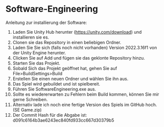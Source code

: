 # Software-Engineering
Anleitung zur installierung der Software:
1. Laden Sie Unity Hub herunter (https://unity.com/download) und installieren sie es.
2. Clonen sie das Repository in einen beliebigen Ordner.
3. Laden Sie Sie sich (falls noch nicht vorhanden) Version 2022.3.16f1 von der Unity Engine herunter.
4. Clicken Sie auf Add und fügen sie das geklonte Repository hinzu.
5. Starten Sie das Projekt.
6. Sobald Sich das Projekt geöffnet hat, gehen Sie auf File>BuildSettings>Build
7. Erstellen Sie einen neuen Ordner und wählen Sie ihn aus.
8. Das Spiel wird gebuildet und ist spielbereit.
9. Führen Sie SoftwareEngineering.exe aus.
10. Sollte es wiedererwarten zu Fehlern beim Build kommen, können Sie mir gerne Schreiben.
11. Alternativ lade ich noch eine fertige Version des Spiels im GitHub hoch. (SE Game.zip)
12. Der Commit Hash für die Abgabe ist: d091c6164b3ae6243ec840fd933cc667d30379b5
    
